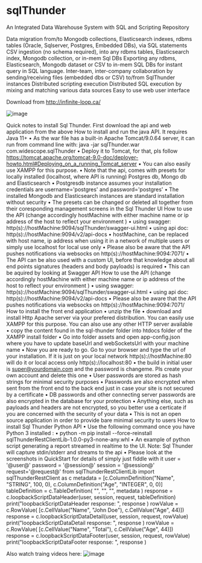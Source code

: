 # sqlThunder

An Integrated Data Warehouse System with SQL and Scripting Repository

Data migration from/to Mongodb collections, Elasticsearch indexes, rdbms tables (Oracle, Sqlserver, Postgres, Embedded DBs), via SQL statements
CSV ingestion (no schema required), into any rdbms tables, Elasticsearch index, Mongodb collection, or in-mem Sql DBs
Exporting any rdbms, Elasticsearch, Mongodb dataset or CSV to in-mem SQL DBs for instant query in SQL language.
Inter-team, inter-company collaboration by sending/receiving files (embedded dbs or CSV) to/from SqlThunder instances
Distributed scripting execution
Distributed SQL execution by mixing and matching various data sources
Easy to use web user interface

Download from http://infinite-loop.ca/

![image](https://user-images.githubusercontent.com/80181538/227396130-3b945f80-5f61-4af2-9baa-590bf37e5ad1.png)


Quick notes to install Sql Thunder. First download the api and web application from the above
How to install and run the java API. It requires Java 11+
•	As the war file has a built-in Apache Tomcat/9.0.64 server, it can run from command line with: java -jar sqlThunder.war com.widescope.sqlThunder
•	Deploy it to Tomcat, for that, pls follow https://tomcat.apache.org/tomcat-9.0-doc/deployer-howto.html#Deploying_on_a_running_Tomcat_server
•	You can also easily use XAMPP for this purpose.
•	Note that the api, comes with presets for locally installed (localhost, where API is running) Postgres db, Mongo db and Elasticsearch
•	Postgresdb instance assumes your installation credentials are username='postgres' and password='postgres'
•	The installed Mongodb and Elasticsearch instances are standard installation without security
•	The presets can be changed or deleted all together from their coresponding management screens in the Sql Thunder UI
How to use the API (change accordingly hostMachine with either machine name or ip address of the host to reflect your environment )
•	using swagger: http(s)://hostMachine:9094/sqlThunder/swagger-ui.html
•	using api doc: http(s)://hostMachine:9094/v2/api-docs
•	hostMachine, can be replaced with host name, ip address when using it in a network of multiple users or simply use localhost for local use only
•	Please also be aware that the API pushes notifications via websocks on http(s)://hostMachine:9094:7071/
•	The API can be also used with a custom UI, before that knowledge about all end points signatures (headers and body payloads) is required
•	This can be aquired by looking at Swagger API
How to use the API (change accordingly hostMachine with either machine name or ip address of the host to reflect your environment )
•	using swagger: http(s)://hostMachine:9094/sqlThunder/swagger-ui.html
•	using api doc: http(s)://hostMachine:9094/v2/api-docs
•	Please also be aware that the API pushes notifications via websocks on http(s)://hostMachine:9094:7071/
How to install the front end application
•	unzip the file
•	download and install Http Apache server via your prefered distribution. You can easily use XAMPP for this purpose. You can also use any other HTTP server available
•	copy the content found in the sql-thunder folder into htdocs folder of the XAMPP install folder
•	Go into folder assets and open app-config.json where you have to update baseUrl and webSocketsUrl with your machine name
•	Now you are ready to go. Go to your browser and type the url of your installation. If it is just on your local network http(s)://hostMachine:80 will do it or local access only http(s)://localhost:80
•	the build in initial user is super@yourdomain.com and the password is changeme. Pls create your own account and delete this one
•	User passwords are stored as hash strings for minimal security purposes
•	Passwords are also encrypted when sent from the front end to the back end just in case your site is not secured by a certificate
•	DB passwords and other connecting server passwords are also encrypted in the database for your protection
•	Anything else, such as payloads and headers are not encrypted, so you better use a certicate if you are concerned with the security of your data
•	This is not an open source application in order to provide bare minimal security to users
How to install Sql Thunder Python API
•	Use the following command once you have Python 3 installed :
•	python -m pip install --force-reinstall sqlThunderRestClientLib-1.0.0-py3-none-any.whl
•	An example of python script generating a report streamed in realtime to the UI. Note: Sql Thunder will capture stdin/stderr and streams to the api
•	Please look at the screenshots in QuickStart for details of simply just fiddle with it
user = '@user@'
password = '@session@'
session = '@session@'
request='@request@'
from sqlThunderRestClientLib import sqlThunderRestClient as c
metadata = [c.ColumnDefinition("Name", "STRING", 100, 0), c.ColumnDefinition("Age", "INTEGER", 0, 0)]
tableDefinition = c.TableDefinition( "", "", "", metadata )
response = c.loopbackScriptDataHeader(user, session, request, tableDefinition)
print("loopbackScriptDataHeader response: ", response )
rowValue = c.RowValue( [c.CellValue("Name", "John Doe"), c.CellValue("Age", 44)])
response = c.loopbackScriptDataDetail(user, session, request, rowValue)
print("loopbackScriptDataDetail response: ", response )
rowValue = c.RowValue( [c.CellValue("Name", "Total"), c.CellValue("Age", 44)])
response = c.loopbackScriptDataFooter(user, session, request, rowValue)
print("loopbackScriptDataFooter response: ", response )





Also watch traing videos here:
![image](https://user-images.githubusercontent.com/80181538/227396305-76d3d5ff-febe-4ebc-a040-d59c729c9e54.png)


